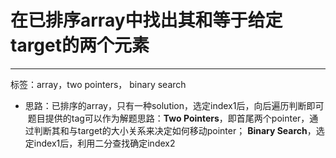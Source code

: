 # 在已排序array中找出其和等于给定target的两个元素  
---
标签：array，two pointers， binary search  

* 思路：已排序的array，只有一种solution，选定index1后，向后遍历判断即可  
  题目提供的tag可以作为解题思路：**Two Pointers**，即首尾两个pointer，通过判断其和与target的大小关系来决定如何移动pointer；  __Binary Search__，选定index1后，利用二分查找确定index2  
                               
